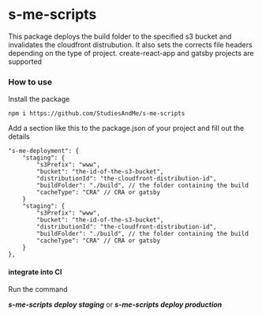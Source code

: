 # s-me-scripts
This package deploys the build folder to the specified s3 bucket and invalidates the cloudfront distrubution.
It also sets the corrects file headers depending on the type of project. create-react-app and gatsby projects are supported  


### How to use
Install the package
```
npm i https://github.com/StudiesAndMe/s-me-scripts
```


Add a section like this to the package.json of your project and fill out the details

```` 
"s-me-deployment": {
    "staging": {
        "s3Prefix": "www",
        "bucket": "the-id-of-the-s3-bucket",
        "distributionId": "the-cloudfront-distribution-id",
        "buildFolder": "./build", // the folder containing the build
        "cacheType": "CRA" // CRA or gatsby
    }
    "staging": {
        "s3Prefix": "www",
        "bucket": "the-id-of-the-s3-bucket",
        "distributionId": "the-cloudfront-distribution-id",
        "buildFolder": "./build", // the folder containing the build
        "cacheType": "CRA" // CRA or gatsby
    }
},
````

#### integrate into CI

Run the command 

***s-me-scripts deploy staging*** or ***s-me-scripts deploy production***  
